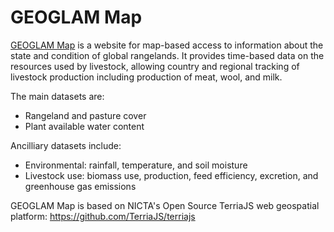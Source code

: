 
GEOGLAM Map
============

[GEOGLAM Map](http://geoglamweblink) is a website for map-based access to information about the state and condition of global rangelands. It provides time-based data on the resources used by livestock, allowing country and regional tracking of livestock production including production of meat, wool, and milk.

The main datasets are:
* Rangeland and pasture cover
* Plant available water content

Ancilliary datasets include:
* Environmental: rainfall, temperature, and soil moisture
* Livestock use: biomass use, production, feed efficiency, excretion, and greenhouse gas emissions

GEOGLAM Map is based on NICTA's Open Source TerriaJS web geospatial platform: https://github.com/TerriaJS/terriajs

